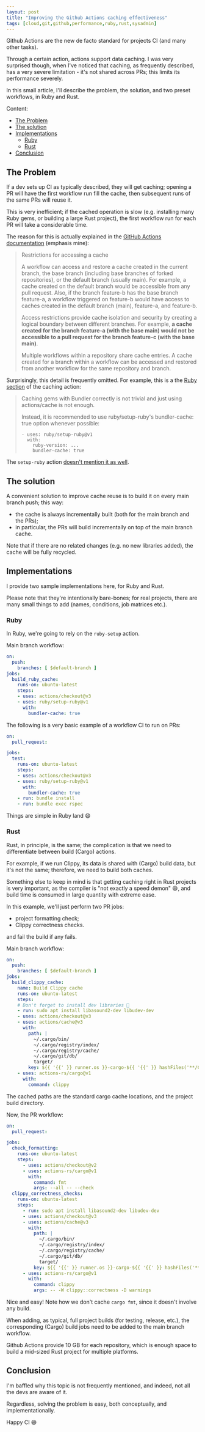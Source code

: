 ```yaml
---
layout: post
title: "Improving the Github Actions caching effectiveness"
tags: [cloud,git,github,performance,ruby,rust,sysadmin]
---
```


Github Actions are the new de facto standard for projects CI (and many other tasks).

Through a certain action, actions support data caching. I was very surprised though, when I've noticed that caching, as frequently described, has a very severe limitation - it's not shared across PRs; this limits its performance severely.

In this small article, I'll describe the problem, the solution, and two preset workflows, in Ruby and Rust.

Content:

- [The Problem](/Improving-the-Github-Actions-caching-effectiveness#the-problem)
- [The solution](/Improving-the-Github-Actions-caching-effectiveness#the-solution)
- [Implementations](/Improving-the-Github-Actions-caching-effectiveness#implementations)
  - [Ruby](/Improving-the-Github-Actions-caching-effectiveness#ruby)
  - [Rust](/Improving-the-Github-Actions-caching-effectiveness#rust)
- [Conclusion](/Improving-the-Github-Actions-caching-effectiveness#conclusion)

## The Problem

If a dev sets up CI as typically described, they will get caching; opening a PR will have the first workflow run fill the cache, then subsequent runs of the same PRs will reuse it.

This is very inefficient; if the cached operation is slow (e.g. installing many Ruby gems, or building a large Rust project), the first workflow run for each PR will take a considerable time.

The reason for this is actually explained in the [GitHub Actions documentation](https://docs.github.com/en/actions/using-workflows/caching-dependencies-to-speed-up-workflows#restrictions-for-accessing-a-cache) (emphasis mine):

> Restrictions for accessing a cache
>
> A workflow can access and restore a cache created in the current branch, the base branch (including base branches of forked repositories), or the default branch (usually main). For example, a cache created on the default branch would be accessible from any pull request. Also, if the branch feature-b has the base branch feature-a, a workflow triggered on feature-b would have access to caches created in the default branch (main), feature-a, and feature-b.
>
> Access restrictions provide cache isolation and security by creating a logical boundary between different branches. For example, **a cache created for the branch feature-a (with the base main) would not be accessible to a pull request for the branch feature-c (with the base main)**.
>
> Multiple workflows within a repository share cache entries. A cache created for a branch within a workflow can be accessed and restored from another workflow for the same repository and branch.

Surprisingly, this detail is frequently omitted. For example, this is a the [Ruby section](https://github.com/actions/cache/blob/main/examples.md#ruby---bundler) of the caching action:

> Caching gems with Bundler correctly is not trivial and just using actions/cache is not enough.
>
> Instead, it is recommended to use ruby/setup-ruby's bundler-cache: true option whenever possible:
>
>     - uses: ruby/setup-ruby@v1
>       with:
>         ruby-version: ...
>         bundler-cache: true

The `setup-ruby` action [doesn't mention it as well](https://github.com/ruby/setup-ruby#caching-bundle-install-automatically).

## The solution

A convenient solution to improve cache reuse is to build it on every main branch push; this way:

- the cache is always incrementally built (both for the main branch and the PRs);
- in particular, the PRs will build incrementally on top of the main branch cache.

Note that if there are no related changes (e.g. no new libraries added), the cache will be fully recycled.

## Implementations

I provide two sample implementations here, for Ruby and Rust.

Please note that they're intentionally bare-bones; for real projects, there are many small things to add (names, conditions, job matrices etc.).

### Ruby

In Ruby, we're going to rely on the `ruby-setup` action.

Main branch workflow:

```yml
on:
  push:
    branches: [ $default-branch ]
jobs:
  build_ruby_cache:
    runs-on: ubuntu-latest
    steps:
    - uses: actions/checkout@v3
    - uses: ruby/setup-ruby@v1
      with:
        bundler-cache: true
```

The following is a very basic example of a workflow CI to run on PRs:

```yml
on:
  pull_request:

jobs:
  test:
    runs-on: ubuntu-latest
    steps:
    - uses: actions/checkout@v3
    - uses: ruby/setup-ruby@v1
      with:
        bundler-cache: true
    - run: bundle install
    - run: bundle exec rspec
```

Things are simple in Ruby land 😄

### Rust

Rust, in principle, is the same; the complication is that we need to differentiate between build (Cargo) actions.

For example, if we run Clippy, its data is shared with (Cargo) build data, but it's not the same; therefore, we need to build both caches.

Something else to keep in mind is that getting caching right in Rust projects is very important, as the compiler is "not exactly a speed demon" 😄, and build time is consumed in large quantity with extreme ease.

In this example, we'll just perform two PR jobs:

- project formatting check;
- Clippy correctness checks.

and fail the build if any fails.

Main branch workflow:

```yml
on:
  push:
    branches: [ $default-branch ]
jobs:
  build_clippy_cache:
    name: Build Clippy cache
    runs-on: ubuntu-latest
    steps:
    # Don't forget to install dev libraries 🙂
    - run: sudo apt install libasound2-dev libudev-dev
    - uses: actions/checkout@v3
    - uses: actions/cache@v3
      with:
        path: |
          ~/.cargo/bin/
          ~/.cargo/registry/index/
          ~/.cargo/registry/cache/
          ~/.cargo/git/db/
          target/
        key: ${{ '{{' }} runner.os }}-cargo-${{ '{{' }} hashFiles('**/Cargo.lock') }}
    - uses: actions-rs/cargo@v1
      with:
        command: clippy
```

The cached paths are the standard cargo cache locations, and the project build directory.

Now, the PR workflow:

```yml
on:
  pull_request:

jobs:
  check_formatting:
    runs-on: ubuntu-latest
    steps:
      - uses: actions/checkout@v2
      - uses: actions-rs/cargo@v1
        with:
          command: fmt
          args: --all -- --check
  clippy_correctness_checks:
    runs-on: ubuntu-latest
    steps:
      - run: sudo apt install libasound2-dev libudev-dev
      - uses: actions/checkout@v3
      - uses: actions/cache@v3
        with:
          path: |
            ~/.cargo/bin/
            ~/.cargo/registry/index/
            ~/.cargo/registry/cache/
            ~/.cargo/git/db/
            target/
          key: ${{ '{{' }} runner.os }}-cargo-${{ '{{' }} hashFiles('**/Cargo.lock') }}
      - uses: actions-rs/cargo@v1
        with:
          command: clippy
          args: -- -W clippy::correctness -D warnings
```

Nice and easy! Note how we don't cache `cargo fmt`, since it doesn't involve any build.

When adding, as typical, full project builds (for testing, release, etc.), the corresponding (Cargo) build jobs need to be added to the main branch workflow.

Github Actions provide 10 GB for each repository, which is enough space to build a mid-sized Rust project for multiple platforms.

## Conclusion

I'm baffled why this topic is not frequently mentioned, and indeed, not all the devs are aware of it.

Regardless, solving the problem is easy, both conceptually, and implementationally.

Happy CI 😄
